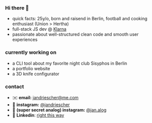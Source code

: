 ### Hi there 👋

- quick facts: 25y/o, born and raisend in Berlin, football and cooking enthusiast (Union > Hertha) 
- full-stack JS dev @ [Klarna](https://www.klarna.com/)
- passionate about well-structured clean code and smooth user experiences

### currently working on

- a CLI tool about my favorite night club Sisyphos in Berlin
- a portfolio website
- a 3D knife configurator

### contact

- ✉️ **email:** jandriescher@me.com
- 📸 **instagram:** [@jandriescher](https://www.instagram.com/jandriescher/)
- 🌅 **(super secret analog) instagram:** [@jan.alog](https://www.instagram.com/jan.alog/)
- 👔 **Linkedin**: [right this way](https://www.linkedin.com/in/jan-driescher-056649178/)
